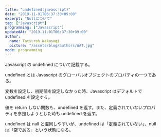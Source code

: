 ```yaml
---
title: "undefined(javascript)"
date: "2019-11-01T06:37:30+09:00"
excerpt: "Nullについて"
tag: ["Javascript"]
programming: ["Javascript"]
updatedAt: "2019-11-01T06:37:30+09:00"
author:
  name: Tatsuroh Wakasugi
  picture: "/assets/blog/authors/WAT.jpg"
mode: programming
---
```


Javascript の undefined について記載する。

undefined とは Javascript のグローバルオブジェクトのプロパティの一つである。

変数を設定し、初期値を設定しなかった時、Javascript はデフォルトで undefined を設定する。

値を return しない関数も、undefined を返す。また、定義されていないプロパティを参照しようとした時も undefined を返す。

undefined は null と混同しやすいが、undefined は「定義されていない」、null は「空である」という状態になる。
